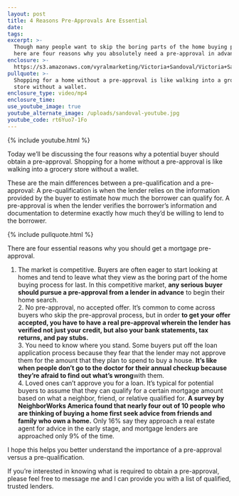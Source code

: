 ```yaml
---
layout: post
title: 4 Reasons Pre-Approvals Are Essential
date:
tags:
excerpt: >-
  Though many people want to skip the boring parts of the home buying process,
  here are four reasons why you absolutely need a pre-approval in advance.
enclosure: >-
  https://s3.amazonaws.com/vyralmarketing/Victoria+Sandoval/Victoria+Sandoval+-+San+Diego+Realtor-+4+Reasons+Pre-Approvals+Are+Essential.mp4
pullquote: >-
  Shopping for a home without a pre-approval is like walking into a grocery
  store without a wallet.
enclosure_type: video/mp4
enclosure_time:
use_youtube_image: true
youtube_alternate_image: /uploads/sandoval-youtube.jpg
youtube_code: rt6Yuo7-1Fo
---
```



{% include youtube.html %}

Today we’ll be discussing the four reasons why a potential buyer should obtain a pre-approval. Shopping for a home without a pre-approval is like walking into a grocery store without a wallet.

These are the main differences between a pre-qualification and a pre-approval: A pre-qualification is when the lender relies on the information provided by the buyer to estimate how much the borrower can qualify for. A pre-approval is when the lender verifies the borrower’s information and documentation to determine exactly how much they’d be willing to lend to the borrower.

{% include pullquote.html %}

There are four essential reasons why you should get a mortgage pre-approval.

1. The market is competitive. Buyers are often eager to start looking at homes and tend to leave what they view as the boring part of the home buying process for last. In this competitive market, **any serious buyer should pursue a pre-approval from a lender in advance** to begin their home search.<br>2. No pre-approval, no accepted offer. It’s common to come across buyers who skip the pre-approval process, but in order **to get your offer accepted, you have to have a real pre-approval wherein the lender has verified not just your credit, but also your bank statements, tax returns, and pay stubs.**<br>3. You need to know where you stand. Some buyers put off the loan application process because they fear that the lender may not approve them for the amount that they plan to spend to buy a house. **It’s like when people don’t go to the doctor for their annual checkup because they’re afraid to find out what’s wrong**with them.<br>4. Loved ones can’t approve you for a loan. It’s typical for potential buyers to assume that they can qualify for a certain mortgage amount based on what a neighbor, friend, or relative qualified for. **A survey by NeighborWorks America found that nearly four out of 10 people who are thinking of buying a home first seek advice from friends and family who own a home.** Only 16% say they approach a real estate agent for advice in the early stage, and mortgage lenders are approached only 9% of the time.

I hope this helps you better understand the importance of a pre-approval versus a pre-qualification.

If you’re interested in knowing what is required to obtain a pre-approval, please feel free to message me and I can provide you with a list of qualified, trusted lenders.
